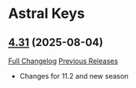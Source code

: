 # Astral Keys

## [4.31](https://github.com/astralguild/AstralKeys/tree/4.31) (2025-08-04)
[Full Changelog](https://github.com/astralguild/AstralKeys/compare/4.30...4.31) [Previous Releases](https://github.com/astralguild/AstralKeys/releases)

- Changes for 11.2 and new season  
